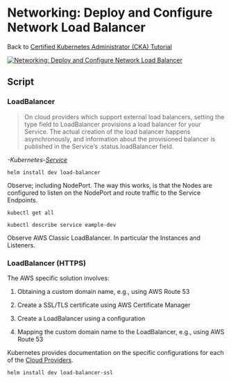 # Networking: Deploy and Configure Network Load Balancer

Back to [Certified Kubernetes Administrator (CKA) Tutorial](https://github.com/larkintuckerllc/k8s-cka-tutorial)

[![Networking: Deploy and Configure Network Load Balancer](http://img.youtube.com/vi/NUTuloFZo2Y/0.jpg)](https://youtu.be/NUTuloFZo2Y)

## Script

### LoadBalancer

> On cloud providers which support external load balancers, setting the type field to LoadBalancer provisions a load balancer for your Service. The actual creation of the load balancer happens asynchronously, and information about the provisioned balancer is published in the Service’s .status.loadBalancer field.

*-Kubernetes-[Service](https://kubernetes.io/docs/concepts/services-networking/service/)*

```plaintext
helm install dev load-balancer
```

Observe; including NodePort. The way this works, is that the Nodes are configured to listen on the NodePort and route traffic to the Service Endpoints.

```plaintext
kubectl get all

kubectl describe service eample-dev
```

Observe AWS Classic LoadBalancer.  In particular the Instances and Listeners.

### LoadBalancer (HTTPS)

The AWS specific solution involves:

1. Obtaining a custom domain name, e.g., using AWS Route 53

2. Create a SSL/TLS certificate using AWS Certificate Manager

3. Create a LoadBalancer using a configuration

4. Mapping the custom domain name to the LoadBalancer, e.g., using AWS Route 53

Kubernetes provides documentation on the specific configurations for each of the [Cloud Providers](https://kubernetes.io/docs/concepts/cluster-administration/cloud-providers).

```plaintext
helm install dev load-balancer-ssl
```
